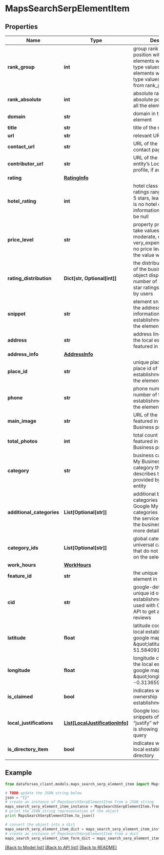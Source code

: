 # MapsSearchSerpElementItem


## Properties

Name | Type | Description | Notes
------------ | ------------- | ------------- | -------------
**rank_group** | **int** | group rank in SERP position within a group of elements with identical type values positions of elements with different type values are omitted from rank_group | [optional] 
**rank_absolute** | **int** | absolute rank in SERP absolute position among all the elements in SERP | [optional] 
**domain** | **str** | domain in the SERP element | [optional] 
**title** | **str** | title of the result in SERP | [optional] 
**url** | **str** | relevant URL in SERP | [optional] 
**contact_url** | **str** | URL of the preferred contact page | [optional] 
**contributor_url** | **str** | URL of the user’s or entity’s Local Guides profile, if available | [optional] 
**rating** | [**RatingInfo**](RatingInfo.md) |  | [optional] 
**hotel_rating** | **int** | hotel class rating class ratings range between 1-5 stars, learn more if there is no hotel class rating information, the value will be null | [optional] 
**price_level** | **str** | property price level can take values: inexpensive, moderate, expensive, very_expensive if there is no price level information, the value will be null | [optional] 
**rating_distribution** | **Dict[str, Optional[int]]** | the distribution of ratings of the business entity the object displays the number of 1-star to 5-star ratings, as reviewed by users | [optional] 
**snippet** | **str** | element snippet contains the address and other information about the local establishment featured in the element | [optional] 
**address** | **str** | address line address of the local establishment featured in the element | [optional] 
**address_info** | [**AddressInfo**](AddressInfo.md) |  | [optional] 
**place_id** | **str** | unique place identifier place id of the local establishment featured in the element | [optional] 
**phone** | **str** | phone number phone number of the local establishment featured in the element | [optional] 
**main_image** | **str** | URL of the main image featured in Google My Business profile | [optional] 
**total_photos** | **int** | total count of images featured in Google My Business profile | [optional] 
**category** | **str** | business category Google My Business general category that best describes the services provided by the business entity | [optional] 
**additional_categories** | **List[Optional[str]]** | additional business categories additional Google My Business categories that describe the services provided by the business entity in more detail | [optional] 
**category_ids** | **List[Optional[str]]** | global category IDs universal category IDs that do not change based on the selected country | [optional] 
**work_hours** | [**WorkHours**](WorkHours.md) |  | [optional] 
**feature_id** | **str** | the unique identifier of the element in SERP | [optional] 
**cid** | **str** | google-defined client id unique id of a local establishment; can be used with Google Reviews API to get a full list of reviews | [optional] 
**latitude** | **float** | latitude coordinate of the local establishments in google maps example: \&quot;latitude\&quot;: 51.584091 | [optional] 
**longitude** | **float** | longitude coordinate of the local establishment in google maps example: \&quot;longitude\&quot;: -0.31365919999999997 | [optional] 
**is_claimed** | **bool** | indicates whether ownership of this local establishment is claimed | [optional] 
**local_justifications** | [**List[LocalJustificationInfo]**](LocalJustificationInfo.md) | Google local justifications snippets of text that “justify” why the business is showing up for search query | [optional] 
**is_directory_item** | **bool** | indicates whether this local establishment is a directory | [optional] 

## Example

```python
from dataforseo_client.models.maps_search_serp_element_item import MapsSearchSerpElementItem

# TODO update the JSON string below
json = "{}"
# create an instance of MapsSearchSerpElementItem from a JSON string
maps_search_serp_element_item_instance = MapsSearchSerpElementItem.from_json(json)
# print the JSON string representation of the object
print MapsSearchSerpElementItem.to_json()

# convert the object into a dict
maps_search_serp_element_item_dict = maps_search_serp_element_item_instance.to_dict()
# create an instance of MapsSearchSerpElementItem from a dict
maps_search_serp_element_item_form_dict = maps_search_serp_element_item.from_dict(maps_search_serp_element_item_dict)
```
[[Back to Model list]](../README.md#documentation-for-models) [[Back to API list]](../README.md#documentation-for-api-endpoints) [[Back to README]](../README.md)


